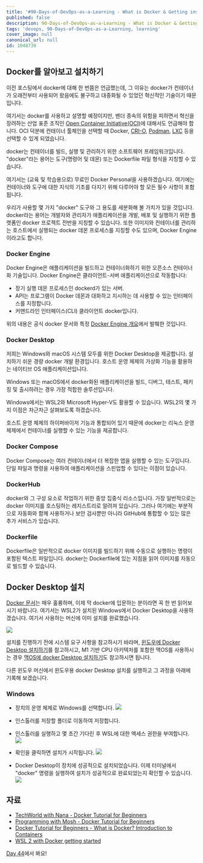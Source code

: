 ```yaml
---
title: '#90-Days-of-DevOps-as-a-Learning - What is Docker & Getting installed - Day 43'
published: false
description: 90-Days-of-DevOps-as-a-Learning - What is Docker & Getting installed
tags: 'devops, 90-Days-of-DevOps-as-a-Learning, learning'
cover_image: null
canonical_url: null
id: 1048739
---
```


## Docker를 알아보고 설치하기

이전 포스팅에서 docker에 대해 한 번쯤은 언급했는데, 그 이유는 docker가 컨테이너가 오래전부터 사용되어 왔음에도 불구하고 대중화될 수 있었던 혁신적인 기술이기 때문입니다.

여기서는 docker를 사용하고 설명할 예정이지만, 벤더 종속의 위험을 피하면서 혁신을 장려하는 산업 표준 조직인 [Open Container Initiative(OCI)](https://www.opencontainers.org/)에 대해서도 언급해야 합니다. OCI 덕분에 컨테이너 툴체인을 선택할 때 Docker, [CRI-O](https://cri-o.io/), [Podman](http://podman.io/), [LXC](https://linuxcontainers.org/) 등을 선택할 수 있게 되었습니다.

docker는 컨테이너를 빌드, 실행 및 관리하기 위한 소프트웨어 프레임워크입니다. "docker"라는 용어는 도구(명령어 및 데몬) 또는 Dockerfile 파일 형식을 지칭할 수 있습니다.

여기서는 (교육 및 학습용으로) 무료인 Docker Personal을 사용하겠습니다. 여기에는 컨테이너와 도구에 대한 지식의 기초를 다지기 위해 다루어야 할 모든 필수 사항이 포함됩니다.

우리가 사용할 몇 가지 "docker" 도구와 그 용도를 세분화해 볼 가치가 있을 것입니다. docker라는 용어는 개발자와 관리자가 애플리케이션을 개발, 배포 및 실행하기 위한 플랫폼인 docker 프로젝트 전반을 지칭할 수 있습니다. 또한 이미지와 컨테이너를 관리하는 호스트에서 실행되는 docker 데몬 프로세스를 지칭할 수도 있으며, Docker Engine이라고도 합니다.

### Docker Engine

Docker Engine은 애플리케이션을 빌드하고 컨테이너화하기 위한 오픈소스 컨테이너화 기술입니다. Docker Engine은 클라이언트-서버 애플리케이션으로 작동합니다:

- 장기 실행 데몬 프로세스인 dockerd가 있는 서버.
- API는 프로그램이 Docker 데몬과 대화하고 지시하는 데 사용할 수 있는 인터페이스를 지정합니다.
- 커맨드라인 인터페이스(CLI) 클라이언트 docker입니다.

위의 내용은 공식 docker 문서와 특정 [Docker Engine 개요](https://docs.docker.com/engine/)에서 발췌한 것입니다.

### Docker Desktop

저희는 Windows와 macOS 시스템 모두를 위한 Docker Desktop을 제공합니다. 설치하기 쉬운 경량 docker 개발 환경입니다. 호스트 운영 체제의 가상화 기능을 활용하는 네이티브 OS 애플리케이션입니다.

Windows 또는 macOS에서 docker화된 애플리케이션을 빌드, 디버그, 테스트, 패키징 및 출시하려는 경우 가장 적합한 솔루션입니다.

Windows에서는 WSL2와 Microsoft Hyper-V도 활용할 수 있습니다. WSL2의 몇 가지 이점은 차근차근 살펴보도록 하겠습니다.

호스트 운영 체제의 하이퍼바이저 기능과 통합되어 있기 때문에 docker는 리눅스 운영 체제에서 컨테이너를 실행할 수 있는 기능을 제공합니다.

### Docker Compose

Docker Compose는 여러 컨테이너에서 더 복잡한 앱을 실행할 수 있는 도구입니다. 단일 파일과 명령을 사용하여 애플리케이션을 스핀업할 수 있다는 이점이 있습니다.

### DockerHub

docker와 그 구성 요소로 작업하기 위한 중앙 집중식 리소스입니다. 가장 일반적으로는 docker 이미지를 호스팅하는 레지스트리로 알려져 있습니다. 그러나 여기에는 부분적으로 자동화와 함께 사용하거나 보안 검사뿐만 아니라 GitHub에 통합할 수 있는 많은 추가 서비스가 있습니다.

### Dockerfile

Dockerfile은 일반적으로 docker 이미지를 빌드하기 위해 수동으로 실행하는 명령이 포함된 텍스트 파일입니다. docker는 Dockerfile에 있는 지침을 읽어 이미지를 자동으로 빌드할 수 있습니다.

## Docker Desktop 설치

[Docker 문서](https://docs.docker.com/engine/install/)는 매우 훌륭하며, 이제 막 docker에 입문하는 분이라면 꼭 한 번 읽어보시기 바랍니다. 여기서는 WSL2가 설치된 Windows에서 Docker Desktop을 사용하겠습니다. 여기서 사용하는 머신에 이미 설치를 완료했습니다.

![](/2022/Days/Images/Day43_Containers1.png)

설치를 진행하기 전에 시스템 요구 사항을 참고하시기 바라며, [윈도우에 Docker Desktop 설치하기](https://docs.docker.com/desktop/windows/install/)를 참고하시고, M1 기반 CPU 아키텍처를 포함한 맥OS를 사용하시는 경우 [맥OS에 docker Desktop 설치하기](https://docs.docker.com/desktop/mac/install/)도 참고하시면 됩니다.

다른 윈도우 머신에서 윈도우용 docker Desktop 설치를 실행하고 그 과정을 아래에 기록해 보겠습니다.

### Windows

- 장치의 운영 체제로 Windows를 선택합니다.
  <img src = ../../Days/Images/Day43_operatingSystem.png>

- 인스톨러를 저장할 폴더로 이동하여 저장합니다.

- 인스톨러를 실행하고 몇 초간 기다린 후 WSL에 대한 액세스 권한을 부여합니다.
  <img src = ../../Days/Images/Day43_EnableWSL.png>

- 확인을 클릭하면 설치가 시작됩니다.
  <img src = ../../Days/Images/Day43_install.png>

- Docker Desktop이 장치에 성공적으로 설치되었습니다. 이제 터미널에서 "docker" 명령을 실행하여 설치가 성공적으로 완료되었는지 확인할 수 있습니다.
  <img src = ../../Days/Images/Day43_check.png>

## 자료

- [TechWorld with Nana - Docker Tutorial for Beginners](https://www.youtube.com/watch?v=3c-iBn73dDE)
- [Programming with Mosh - Docker Tutorial for Beginners](https://www.youtube.com/watch?v=pTFZFxd4hOI)
- [Docker Tutorial for Beginners - What is Docker? Introduction to Containers](https://www.youtube.com/watch?v=17Bl31rlnRM&list=WL&index=128&t=61s)
- [WSL 2 with Docker getting started](https://www.youtube.com/watch?v=5RQbdMn04Oc)

[Day 44](day44.md)에서 봐요!
